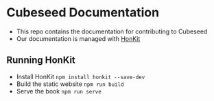 # Cubeseed Documentation
* This repo contains the documentation for contributing to Cubeseed
* Our documentation is managed with [HonKit](https://honkit.netlify.app/)

## Running HonKit
* Install HonKit `npm install honkit --save-dev`
* Build the static website `npm run build`
* Serve the book `npm run serve`
